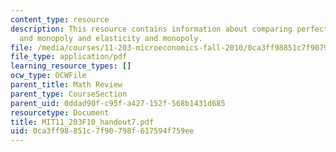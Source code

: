 ```yaml
---
content_type: resource
description: This resource contains information about comparing perfect competition
  and monopoly and elasticity and monopoly.
file: /media/courses/11-203-microeconomics-fall-2010/0ca3ff98851c7f90798f617594f759ee_MIT11_203F10_handout7.pdf
file_type: application/pdf
learning_resource_types: []
ocw_type: OCWFile
parent_title: Math Review
parent_type: CourseSection
parent_uid: 0ddad90f-c95f-a427-152f-568b1431d685
resourcetype: Document
title: MIT11_203F10_handout7.pdf
uid: 0ca3ff98-851c-7f90-798f-617594f759ee
---
```

